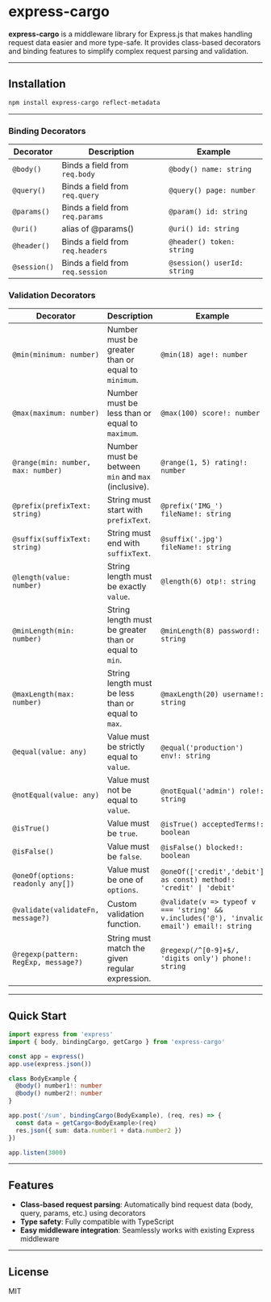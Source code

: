 # express-cargo

**express-cargo** is a middleware library for Express.js that makes handling request data easier and more type-safe.
It provides class-based decorators and binding features to simplify complex request parsing and validation.

---

## Installation

```bash
npm install express-cargo reflect-metadata
```

---

### Binding Decorators
| Decorator    | Description                      | Example                     |
|--------------|----------------------------------|-----------------------------|
| `@body()`    | Binds a field from `req.body`    | `@body() name: string`      |
| `@query()`   | Binds a field from `req.query`   | `@query() page: number`     |
| `@params()`  | Binds a field from `req.params`  | `@param() id: string`       |
| `@uri()`     | alias of @params()               | `@uri() id: string`         |
| `@header()`  | Binds a field from `req.headers` | `@header() token: string`   |
| `@session()` | Binds a field from `req.session` | `@session() userId: string` |

### Validation Decorators
| Decorator                               | Description                                           | Example |
|-----------------------------------------|-------------------------------------------------------|---------|
| `@min(minimum: number)`                 | Number must be greater than or equal to `minimum`.    | `@min(18) age!: number` |
| `@max(maximum: number)`                 | Number must be less than or equal to `maximum`.       | `@max(100) score!: number` |
| `@range(min: number, max: number)`      | Number must be between `min` and `max` (inclusive).   | `@range(1, 5) rating!: number` |
| `@prefix(prefixText: string)`           | String must start with `prefixText`.                  | `@prefix('IMG_') fileName!: string` |
| `@suffix(suffixText: string)`           | String must end with `suffixText`.                    | `@suffix('.jpg') fileName!: string` |
| `@length(value: number)`                | String length must be exactly `value`.                | `@length(6) otp!: string` |
| `@minLength(min: number)`               | String length must be greater than or equal to `min`. | `@minLength(8) password!: string` |
| `@maxLength(max: number)`               | String length must be less than or equal to `max`.    | `@maxLength(20) username!: string` |
| `@equal(value: any)`                    | Value must be strictly equal to `value`.              | `@equal('production') env!: string` |
| `@notEqual(value: any)`                 | Value must not be equal to `value`.                   | `@notEqual('admin') role!: string` |
| `@isTrue()`                             | Value must be `true`.                                 | `@isTrue() acceptedTerms!: boolean` |
| `@isFalse()`                            | Value must be `false`.                                | `@isFalse() blocked!: boolean` |
| `@oneOf(options: readonly any[])`       | Value must be one of `options`.                       | `@oneOf(['credit','debit'] as const) method!: 'credit' \| 'debit'` |
| `@validate(validateFn, message?)`       | Custom validation function.                           | `@validate(v => typeof v === 'string' && v.includes('@'), 'invalid email') email!: string` |
| `@regexp(pattern: RegExp, message?)`    | String must match the given regular expression.       | `@regexp(/^[0-9]+$/, 'digits only') phone!: string` |

---

## Quick Start

```ts
import express from 'express'
import { body, bindingCargo, getCargo } from 'express-cargo'

const app = express()
app.use(express.json())

class BodyExample {
  @body() number1!: number
  @body() number2!: number
}

app.post('/sum', bindingCargo(BodyExample), (req, res) => {
  const data = getCargo<BodyExample>(req)
  res.json({ sum: data.number1 + data.number2 })
})

app.listen(3000)
```

---

## Features

* **Class-based request parsing**: Automatically bind request data (body, query, params, etc.) using decorators
* **Type safety**: Fully compatible with TypeScript
* **Easy middleware integration**: Seamlessly works with existing Express middleware

---

## License

MIT
